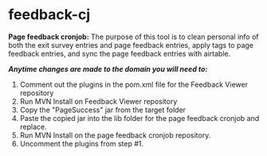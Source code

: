 # feedback-cj

**Page feedback cronjob:**
The purpose of this tool is to clean personal info of both the exit survey entries and page feedback entries, apply tags to page feedback entries, and sync the page feedback entries with airtable.

***Anytime changes are made to the domain you will need to:***
  1. Comment out the plugins in the pom.xml file for the Feedback Viewer repository
  2. Run MVN Install on Feedback Viewer repository
  3. Copy the "PageSuccess" jar from the target folder
  4. Paste the copied jar into the lib folder for the page feedback cronjob and replace.
  5. Run MVN Install on the page feedback cronjob repository.
  6. Uncomment the plugins from step #1.

